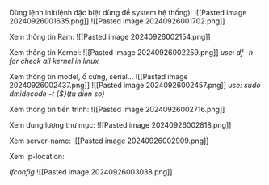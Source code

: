 Dùng lệnh init(lệnh đặc biệt dùng để system hệ thống):
![[Pasted image 20240926001635.png]]
![[Pasted image 20240926001702.png]]

Xem thông tin Ram:
![[Pasted image 20240926002154.png]]

Xem thông tin Kernel:
![[Pasted image 20240926002259.png]]
*use: df -h for check all kernel in linux*


Xem thông tin model, ổ cứng, serial...
![[Pasted image 20240926002437.png]]
![[Pasted image 20240926002457.png]]
*use: sudo dmidecode -t {$}(tu dien so)*

Xem thông tin tiến trình:
![[Pasted image 20240926002716.png]]

Xem dung lượng thư mục:
![[Pasted image 20240926002818.png]]

Xem server-name:
![[Pasted image 20240926002909.png]]

Xem Ip-location:

*ifconfig*
![[Pasted image 20240926003038.png]]

